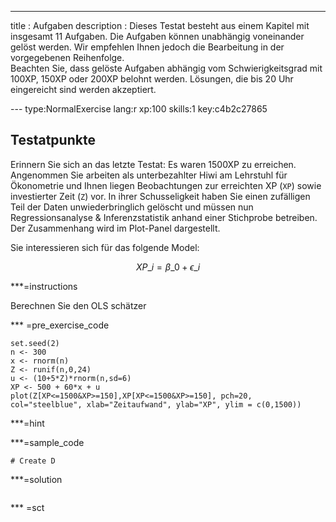 ---
  title       : Aufgaben
description : Dieses Testat besteht aus einem Kapitel mit insgesamt 11 Aufgaben. Die Aufgaben können unabhängig voneinander gelöst werden. Wir empfehlen Ihnen jedoch die Bearbeitung in der vorgegebenen Reihenfolge. <br> Beachten Sie, dass gelöste Aufgaben abhängig vom Schwierigkeitsgrad mit 100XP, 150XP oder 200XP belohnt werden. Lösungen, die bis 20 Uhr eingereicht sind werden akzeptiert.

--- type:NormalExercise lang:r xp:100 skills:1 key:c4b2c27865
## Testatpunkte


Erinnern Sie sich an das letzte Testat: Es waren 1500XP zu erreichen. Angenommen Sie arbeiten als unterbezahlter Hiwi am Lehrstuhl für Ökonometrie und Ihnen liegen Beobachtungen zur erreichten XP (`XP`) sowie investierter Zeit (`Z`) vor. In ihrer Schusseligkeit haben Sie einen zufälligen Teil der Daten unwiederbringlich gelöscht und müssen nun Regressionsanalyse & Inferenzstatistik anhand einer Stichprobe betreiben. Der Zusammenhang wird im Plot-Panel dargestellt.

Sie interessieren sich für das folgende Model:

$$ XP\_i = \beta\_0 + \epsilon\_i  $$



***=instructions

Berechnen Sie den OLS schätzer  


*** =pre_exercise_code
```{r}
set.seed(2)
n <- 300
x <- rnorm(n)
Z <- runif(n,0,24)
u <- (10+5*Z)*rnorm(n,sd=6)
XP <- 500 + 60*x + u
plot(Z[XP<=1500&XP>=150],XP[XP<=1500&XP>=150], pch=20, col="steelblue", xlab="Zeitaufwand", ylab="XP", ylim = c(0,1500))
```

***=hint


***=sample_code
```{r}
# Create D

```

***=solution
```{r}
```

*** =sct
```{r}
```

